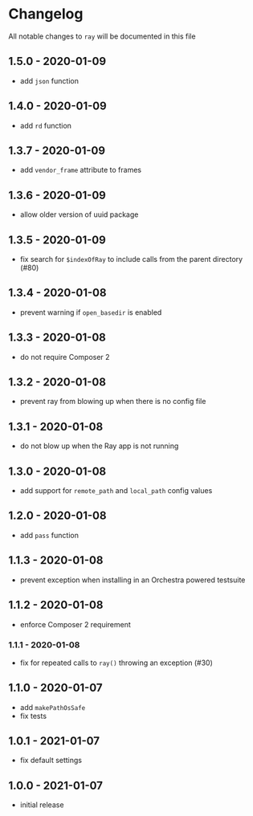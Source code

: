 # Changelog

All notable changes to `ray` will be documented in this file

## 1.5.0 - 2020-01-09

- add `json` function

## 1.4.0 - 2020-01-09

- add `rd` function

## 1.3.7 - 2020-01-09

- add `vendor_frame` attribute to frames

## 1.3.6 - 2020-01-09

- allow older version of uuid package

## 1.3.5 - 2020-01-09

- fix search for `$indexOfRay` to include calls from the parent directory (#80)

## 1.3.4 - 2020-01-08

- prevent warning if `open_basedir` is enabled

## 1.3.3 - 2020-01-08

- do not require Composer 2

## 1.3.2 - 2020-01-08

- prevent ray from blowing up when there is no config file

## 1.3.1 - 2020-01-08

- do not blow up when the Ray app is not running

## 1.3.0 - 2020-01-08

- add support for `remote_path` and `local_path` config values

## 1.2.0 - 2020-01-08

- add `pass` function

## 1.1.3 - 2020-01-08

- prevent exception when installing in an Orchestra powered testsuite

## 1.1.2 - 2020-01-08

- enforce Composer 2 requirement

### 1.1.1 - 2020-01-08

- fix for repeated calls to `ray()` throwing an exception (#30)

## 1.1.0 - 2020-01-07

- add `makePathOsSafe`
- fix tests

## 1.0.1 - 2021-01-07

- fix default settings

## 1.0.0 - 2021-01-07

- initial release

